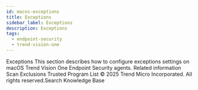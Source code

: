 ```yaml
---
id: macos-exceptions
title: Exceptions
sidebar_label: Exceptions
description: Exceptions
tags:
  - endpoint-security
  - trend-vision-one
---
```


 Exceptions This section describes how to configure exceptions settings on macOS Trend Vision One Endpoint Security agents. Related information Scan Exclusions Trusted Program List © 2025 Trend Micro Incorporated. All rights reserved.Search Knowledge Base